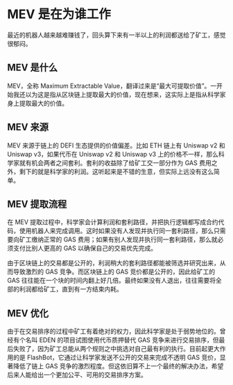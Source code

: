 # MEV 是在为谁工作

最近的机器人越来越难赚钱了，回头算下来有一半以上的利润都送给了矿工，感觉很郁闷。

## MEV 是什么

MEV，全称 Maximum Extractable Value，翻译过来是“最大可提取价值”。一开始我还以为这是指从区块链上提取最大的价值，现在想来，这实际上是指从科学家身上提取最大的价值。

## MEV 来源

MEV 来源于链上的 DEFI 生态提供的价值偏差。比如 ETH 链上有 Uniswap v2 和 Uniswap v3，如果代币在 Uniswap v2 和 Uniswap v3 上的价格不一样，那么科学家就有机会两者之间套利。套利的收益除了给矿工交一部分作为 GAS 费用之外，剩下的就是科学家的利润。这听起来是不错的生意，但实际上远没有这么简单。

## MEV 提取流程

在 MEV 提取过程中，科学家会计算利润和套利路径，并把执行逻辑都写成合约代码，使用机器人来完成调用。这时如果没有人发现并执行同一套利路径，那么只需要向矿工缴纳正常的 GAS 费用；如果有别人发现并执行同一套利路径，那么就必须支付比别人更高的 GAS 以确保自己的交易优先完成。

由于区块链上的交易都是公开的，利润稍大的套利路径都能被筛选并研究出来，从而导致激烈的 GAS 竞争。而区块链上的 GAS 竞价都是公开的，因此给矿工的 GAS 往往能在一个块的时间内翻上好几倍。最终如果没有人退出，往往需要将全部的利润都给矿工，直到有一方结束内耗。

## MEV 优化

由于在交易排序的过程中矿工有着绝对的权力，因此科学家是处于弱势地位的。曾经有个名叫 EDEN 的项目试图使用代币质押替代 GAS 竞争来进行交易排序，但最后失败了，因为矿工总能从两个规则之中挑选对自己最有利的执行。目前起更大作用的是 FlashBot，它通过让科学家发送不公开的交易来完成不透明 GAS 竞价，显著降低了链上 GAS 竞争的激烈程度。但这依旧算不上一个最终的解决办法，希望后来人能给出一个更加公平、可用的交易排序方案。